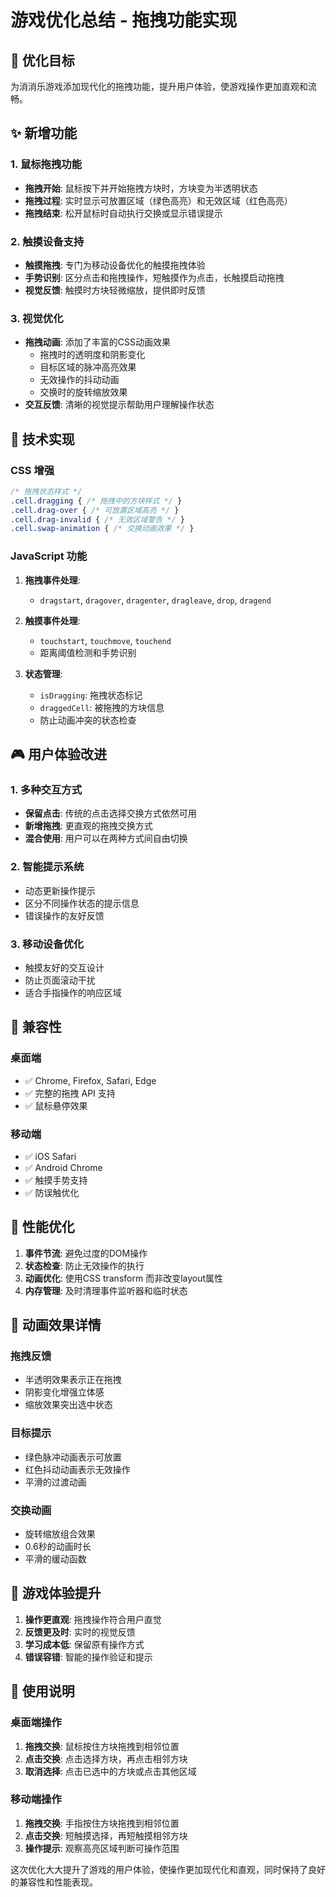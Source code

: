 # 游戏优化总结 - 拖拽功能实现

## 🎯 优化目标
为消消乐游戏添加现代化的拖拽功能，提升用户体验，使游戏操作更加直观和流畅。

## ✨ 新增功能

### 1. 鼠标拖拽功能
- **拖拽开始**: 鼠标按下并开始拖拽方块时，方块变为半透明状态
- **拖拽过程**: 实时显示可放置区域（绿色高亮）和无效区域（红色高亮）
- **拖拽结束**: 松开鼠标时自动执行交换或显示错误提示

### 2. 触摸设备支持
- **触摸拖拽**: 专门为移动设备优化的触摸拖拽体验
- **手势识别**: 区分点击和拖拽操作，短触摸作为点击，长触摸启动拖拽
- **视觉反馈**: 触摸时方块轻微缩放，提供即时反馈

### 3. 视觉优化
- **拖拽动画**: 添加了丰富的CSS动画效果
  - 拖拽时的透明度和阴影变化
  - 目标区域的脉冲高亮效果
  - 无效操作的抖动动画
  - 交换时的旋转缩放效果
- **交互反馈**: 清晰的视觉提示帮助用户理解操作状态

## 🔧 技术实现

### CSS 增强
```css
/* 拖拽状态样式 */
.cell.dragging { /* 拖拽中的方块样式 */ }
.cell.drag-over { /* 可放置区域高亮 */ }
.cell.drag-invalid { /* 无效区域警告 */ }
.cell.swap-animation { /* 交换动画效果 */ }
```

### JavaScript 功能
1. **拖拽事件处理**:
   - `dragstart`, `dragover`, `dragenter`, `dragleave`, `drop`, `dragend`
   
2. **触摸事件处理**:
   - `touchstart`, `touchmove`, `touchend`
   - 距离阈值检测和手势识别

3. **状态管理**:
   - `isDragging`: 拖拽状态标记
   - `draggedCell`: 被拖拽的方块信息
   - 防止动画冲突的状态检查

## 🎮 用户体验改进

### 1. 多种交互方式
- **保留点击**: 传统的点击选择交换方式依然可用
- **新增拖拽**: 更直观的拖拽交换方式
- **混合使用**: 用户可以在两种方式间自由切换

### 2. 智能提示系统
- 动态更新操作提示
- 区分不同操作状态的提示信息
- 错误操作的友好反馈

### 3. 移动设备优化
- 触摸友好的交互设计
- 防止页面滚动干扰
- 适合手指操作的响应区域

## 📱 兼容性

### 桌面端
- ✅ Chrome, Firefox, Safari, Edge
- ✅ 完整的拖拽 API 支持
- ✅ 鼠标悬停效果

### 移动端
- ✅ iOS Safari
- ✅ Android Chrome
- ✅ 触摸手势支持
- ✅ 防误触优化

## 🚀 性能优化

1. **事件节流**: 避免过度的DOM操作
2. **状态检查**: 防止无效操作的执行
3. **动画优化**: 使用CSS transform 而非改变layout属性
4. **内存管理**: 及时清理事件监听器和临时状态

## 🎨 动画效果详情

### 拖拽反馈
- 半透明效果表示正在拖拽
- 阴影变化增强立体感
- 缩放效果突出选中状态

### 目标提示
- 绿色脉冲动画表示可放置
- 红色抖动动画表示无效操作
- 平滑的过渡动画

### 交换动画
- 旋转缩放组合效果
- 0.6秒的动画时长
- 平滑的缓动函数

## 🎯 游戏体验提升

1. **操作更直观**: 拖拽操作符合用户直觉
2. **反馈更及时**: 实时的视觉反馈
3. **学习成本低**: 保留原有操作方式
4. **错误容错**: 智能的操作验证和提示

## 📝 使用说明

### 桌面端操作
1. **拖拽交换**: 鼠标按住方块拖拽到相邻位置
2. **点击交换**: 点击选择方块，再点击相邻方块
3. **取消选择**: 点击已选中的方块或点击其他区域

### 移动端操作
1. **拖拽交换**: 手指按住方块拖拽到相邻位置
2. **点击交换**: 短触摸选择，再短触摸相邻方块
3. **操作提示**: 观察高亮区域判断可操作范围

这次优化大大提升了游戏的用户体验，使操作更加现代化和直观，同时保持了良好的兼容性和性能表现。